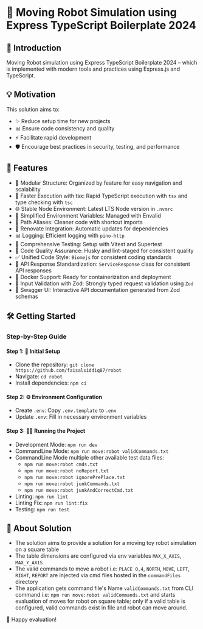 # 🚀 Moving Robot Simulation using Express TypeScript Boilerplate 2024

## 🌟 Introduction

Moving Robot simulation using Express TypeScript Boilerplate 2024 – which is implemented with modern tools and practices using Express.js and TypeScript.

## 💡 Motivation

This solution aims to:

- ✨ Reduce setup time for new projects
- 📊 Ensure code consistency and quality
- ⚡  Facilitate rapid development
- 🛡️ Encourage best practices in security, testing, and performance

## 🚀 Features

- 📁 Modular Structure: Organized by feature for easy navigation and scalability
- 💨 Faster Execution with tsx: Rapid TypeScript execution with `tsx` and type checking with `tsc`
- 🌐 Stable Node Environment: Latest LTS Node version in `.nvmrc`
- 🔧 Simplified Environment Variables: Managed with Envalid
- 🔗 Path Aliases: Cleaner code with shortcut imports
- 🔄 Renovate Integration: Automatic updates for dependencies
- 📊 Logging: Efficient logging with `pino-http`
- 🧪 Comprehensive Testing: Setup with Vitest and Supertest
- 🔑 Code Quality Assurance: Husky and lint-staged for consistent quality
- ✅ Unified Code Style: `Biomejs` for consistent coding standards
- 📃 API Response Standardization: `ServiceResponse` class for consistent API responses
- 🐳 Docker Support: Ready for containerization and deployment
- 📝 Input Validation with Zod: Strongly typed request validation using `Zod`
- 🧩 Swagger UI: Interactive API documentation generated from Zod schemas

## 🛠️ Getting Started

### Step-by-Step Guide

#### Step 1: 🚀 Initial Setup

- Clone the repository: `git clone https://github.com/faisalsiddiq87/robot`
- Navigate: `cd robot`
- Install dependencies: `npm ci`

#### Step 2: ⚙️ Environment Configuration

- Create `.env`: Copy `.env.template` to `.env`
- Update `.env`: Fill in necessary environment variables

#### Step 3: 🏃‍♂️ Running the Project

- Development Mode: `npm run dev`
- CommandLine Mode: `npm run move:robot validCommands.txt`
- CommandLine Mode multiple other available test data files: 
   - `npm run move:robot cmds.txt`
   - `npm run move:robot noReport.txt`
   - `npm run move:robot ignorePrePlace.txt`
   - `npm run move:robot junkCommands.txt`
   - `npm run move:robot junkAndCorrectCmd.txt`
- Linting: `npm run lint`
- Linting Fix: `npm run lint:fix`
- Testing: `npm run test`

## 🤝 About Solution

- The solution aims to provide a solution for a moving toy robot simulation on a square table
- The table dimensions are configured via env variables `MAX_X_AXIS`, `MAX_Y_AXIS`
- The valid commands to move a robot i.e: `PLACE 0,4`, `NORTH`, `MOVE`, `LEFT`, `RIGHT`, `REPORT` are injected via cmd files hosted in the `commandFiles` directory
- The application gets command file's Name `validCommands.txt` from CLI command i.e: `npm run move:robot validCommands.txt` and starts evaluation of moves for robot on square table; only if a valid table is configured, valid commands exist in file and robot can move around.

🎉 Happy evaluation!